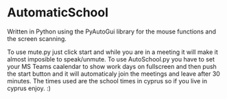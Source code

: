 # AutomaticSchool
Written in Python using the PyAutoGui library for the mouse functions and the screen scanning.

To use mute.py just click start and while you are in a meeting it will make it almost imposible to speak/unmute.
To use AutoSchool.py you have to set your MS Teams caalendar to show work days on fullscreen and then push the start button and it will automaticaly join the meetings
and leave after 30 minutes. The times used are the school times in cyprus so if you live in cyprus enjoy. :)
